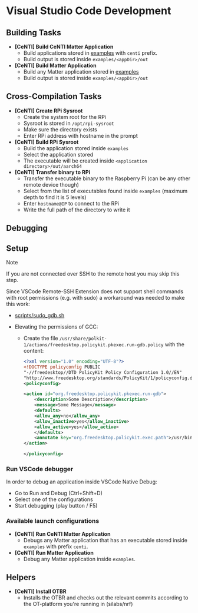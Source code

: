 # Visual Studio Code Development

## Building Tasks

-   **[CeNTI] Build CeNTI Matter Application**
    -   Build applications stored in [examples](../../examples/) with `centi`
        prefix.
    -   Build output is stored inside `examples/<appDir>/out`
-   **[CeNTI] Build Matter Application**
    -   Build any Matter application stored in [examples](../../examples/)
    -   Build output is stored inside `examples/<appDir>/out`

## Cross-Compilation Tasks

-   **[CeNTI] Create RPi Sysroot**
    -   Create the system root for the RPi
    -   Sysroot is stored in `/opt/rpi-sysroot`
    -   Make sure the directory exists
    -   Enter RPi address with hostname in the prompt
-   **[CeNTI] Build RPi Sysroot**
    -   Build the application stored inside `examples`
    -   Select the application stored
    -   The executable will be created inside
        `<application directory>/out/aarch64`
-   **[CeNTI] Transfer binary to RPi**
    -   Transfer the executable binary to the Raspberry Pi (can be any other
        remote device though)
    -   Select from the list of executables found inside `examples` (maximum
        depth to find it is 5 levels)
    -   Enter `hostname@IP` to connect to the RPi
    -   Write the full path of the directory to write it

## Debugging

## Setup

> [!NOTE]
>
> If you are not connected over SSH to the remote host you may skip this step.

Since VSCode Remote-SSH Extension does not support shell commands with root
permissions (e.g. with sudo) a workaround was needed to make this work:

-   [scripts/sudo_gdb.sh](../../scripts/centi/sudo_gdb.sh)
-   Elevating the permissions of GCC:

    -   Create the file
        `/usr/share/polkit-1/actions/freedesktop.policykit.pkexec.run-gdb.policy`
        with the content:

        ```xml
        <?xml version="1.0" encoding="UTF-8"?>
        <!DOCTYPE policyconfig PUBLIC
        "-//freedesktop//DTD PolicyKit Policy Configuration 1.0//EN"
        "http://www.freedesktop.org/standards/PolicyKit/1/policyconfig.dtd">
        <policyconfig>

        <action id="org.freedesktop.policykit.pkexec.run-gdb">
            <description>Some Description</description>
            <message>Some Message</message>
            <defaults>
            <allow_any>no</allow_any>
            <allow_inactive>yes</allow_inactive>
            <allow_active>yes</allow_active>
            </defaults>
            <annotate key="org.freedesktop.policykit.exec.path">/usr/bin/gdb</annotate>
        </action>

        </policyconfig>
        ```

### Run VSCode debugger

In order to debug an application inside VSCode Native Debug:

-   Go to Run and Debug (Ctrl+Shift+D)
-   Select one of the configurations
-   Start debugging (play button / F5)

### Available launch configurations

-   **[CeNTI] Run CeNTI Matter Application**
    -   Debugs any Matter application that has an executable stored inside
        `examples` with prefix `centi`.
-   **[CeNTI] Run Matter Application**
    -   Debug any Matter application inside `examples`.

## Helpers

-   **[CeNTI] Install OTBR**
    -   Installs the OTBR and checks out the relevant commits according to the
        OT-platform you're running in (silabs/nrf)
